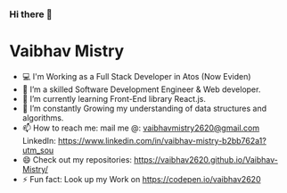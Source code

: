 ### Hi there  👋

<h1> Vaibhav Mistry </h1>

- 💻 I'm Working as a Full Stack Developer in Atos (Now Eviden)
- 🔭 I’m a skilled Software Development Engineer & Web developer. 
- 📖 I’m currently learning Front-End library React.js.
- 🌱 I’m constantly Growing my understanding of data structures and algorithms.
- 📫 How to reach me: 
             mail me @: vaibhavmistry2620@gmail.com
             LinkedIn: https://www.linkedin.com/in/vaibhav-mistry-b2bb762a1?utm_sou
- 😄 Check out my repositories: https://vaibhav2620.github.io/Vaibhav-Mistry/
- ⚡ Fun fact: Look up my Work on https://codepen.io/vaibhav2620


